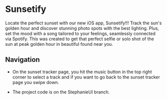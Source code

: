 # Sunsetify
Locate the perfect sunset with our new iOS app, Sunsetify!!! Track the sun's golden hour and discover stunning photo spots with the best lighting. Plus, set the mood with a song tailored to your feelings, 
seamlessly connected via Spotify. This was created to get that perfect selfie or solo shot of the sun at peak golden hour in beautiful found near you.  

## Navigation
- On the sunset tracker page, you hit the music button in the top right corner to select a track and if you want to go back to the sunset tracker page you swipe down. 

- The project code is on the StephanieUI branch. 
